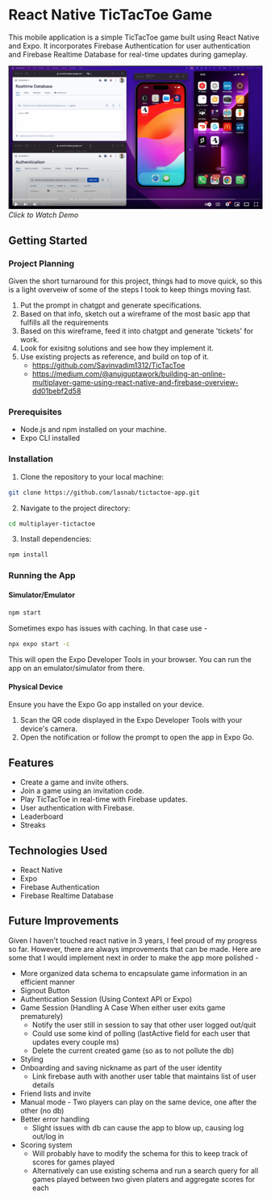 # React Native TicTacToe Game

This mobile application is a simple TicTacToe game built using React Native and Expo. It incorporates Firebase Authentication for user authentication and Firebase Realtime Database for real-time updates during gameplay.

[![Watch the Demo](./assets/thumbnail.png)](https://youtu.be/OEBSIbldbQU)
_Click to Watch Demo_

## Getting Started

### Project Planning

Given the short turnaround for this project, things had to move quick, so this is a light overveiw of some of the steps I took to keep things moving fast.

1. Put the prompt in chatgpt and generate specifications.
2. Based on that info, sketch out a wireframe of the most basic app that fulfills all the requirements
3. Based on this wireframe, feed it into chatgpt and generate 'tickets' for work.
4. Look for exisitng solutions and see how they implement it.
5. Use existing projects as reference, and build on top of it.
   - https://github.com/Savinvadim1312/TicTacToe
   - https://medium.com/@anujguptawork/building-an-online-multiplayer-game-using-react-native-and-firebase-overview-dd01bebf2d58

### Prerequisites

- Node.js and npm installed on your machine.
- Expo CLI installed

### Installation

1. Clone the repository to your local machine:

```bash
git clone https://github.com/lasnab/tictactoe-app.git
```

2. Navigate to the project directory:

```bash
cd multiplayer-tictactoe
```

3. Install dependencies:

```bash
npm install
```

### Running the App

#### Simulator/Emulator

```bash
npm start
```

Sometimes expo has issues with caching. In that case use -

```bash
npx expo start -c
```

This will open the Expo Developer Tools in your browser. You can run the app on an emulator/simulator from there.

#### Physical Device

Ensure you have the Expo Go app installed on your device.

1. Scan the QR code displayed in the Expo Developer Tools with your device's camera.
2. Open the notification or follow the prompt to open the app in Expo Go.

## Features

- Create a game and invite others.
- Join a game using an invitation code.
- Play TicTacToe in real-time with Firebase updates.
- User authentication with Firebase.
- Leaderboard
- Streaks

## Technologies Used

- React Native
- Expo
- Firebase Authentication
- Firebase Realtime Database

## Future Improvements

Given I haven't touched react native in 3 years, I feel proud of my progress so far. However, there are always improvements that can be made. Here are some that I would implement next in order to make the app more polished -

- More organized data schema to encapsulate game information in an efficient manner
- Signout Button
- Authentication Session (Using Context API or Expo)
- Game Session (Handling A Case When either user exits game prematurely)
  - Notify the user still in session to say that other user logged out/quit
  - Could use some kind of polling (lastActive field for each user that updates every couple ms)
  - Delete the current created game (so as to not pollute the db)
- Styling
- Onboarding and saving nickname as part of the user identity
  - Link firebase auth with another user table that maintains list of user details
- Friend lists and invite
- Manual mode - Two players can play on the same device, one after the other (no db)
- Better error handling
  - Slight issues with db can cause the app to blow up, causing log out/log in
- Scoring system
  - Will probably have to modify the schema for this to keep track of scores for games played
  - Alternatively can use existing schema and run a search query for all games played between two given platers and aggregate scores for each
